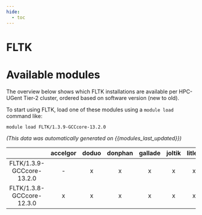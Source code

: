 ```yaml
---
hide:
  - toc
---
```


FLTK
====

# Available modules


The overview below shows which FLTK installations are available per HPC-UGent Tier-2 cluster, ordered based on software version (new to old).

To start using FLTK, load one of these modules using a `module load` command like:

```shell
module load FLTK/1.3.9-GCCcore-13.2.0
```

*(This data was automatically generated on {{modules_last_updated}})*  

| |accelgor|doduo|donphan|gallade|joltik|litleo|shinx|
| :---: | :---: | :---: | :---: | :---: | :---: | :---: | :---: |
|FLTK/1.3.9-GCCcore-13.2.0|-|x|x|x|x|x|x|
|FLTK/1.3.8-GCCcore-12.3.0|x|x|x|x|x|x|x|
